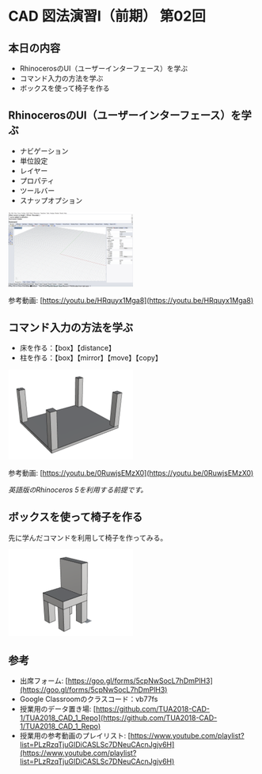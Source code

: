 # CAD 図法演習Ⅰ（前期） 第02回


## 本日の内容
- RhinocerosのUI（ユーザーインターフェース）を学ぶ
- コマンド入力の方法を学ぶ
- ボックスを使って椅子を作る


## RhinocerosのUI（ユーザーインターフェース）を学ぶ
- ナビゲーション
- 単位設定
- レイヤー
- プロパティ
- ツールバー
- スナップオプション

<img src="images/ui.png" width="50%">

参考動画: [https://youtu.be/HRquyx1Mga8](https://youtu.be/HRquyx1Mga8)


## コマンド入力の方法を学ぶ
- 床を作る：【box】【distance】
- 柱を作る：【box】【mirror】【move】【copy】

<img src="images/column.png" width="50%">

参考動画: [https://youtu.be/0RuwjsEMzX0](https://youtu.be/0RuwjsEMzX0)

*英語版のRhinoceros 5を利用する前提です。*


## ボックスを使って椅子を作る
先に学んだコマンドを利用して椅子を作ってみる。

<img src="images/box_chair.png" width="50%">


## 参考

- 出席フォーム: [https://goo.gl/forms/5cpNwSocL7hDmPlH3](https://goo.gl/forms/5cpNwSocL7hDmPlH3)
- Google Classroomのクラスコード：vb77fs
- 授業用のデータ置き場: [https://github.com/TUA2018-CAD-1/TUA2018_CAD_1_Repo](https://github.com/TUA2018-CAD-1/TUA2018_CAD_1_Repo)
- 授業用の参考動画のプレイリスト: [https://www.youtube.com/playlist?list=PLzRzqTjuGIDiCASLSc7DNeuCAcnJgjv6H](https://www.youtube.com/playlist?list=PLzRzqTjuGIDiCASLSc7DNeuCAcnJgjv6H)
